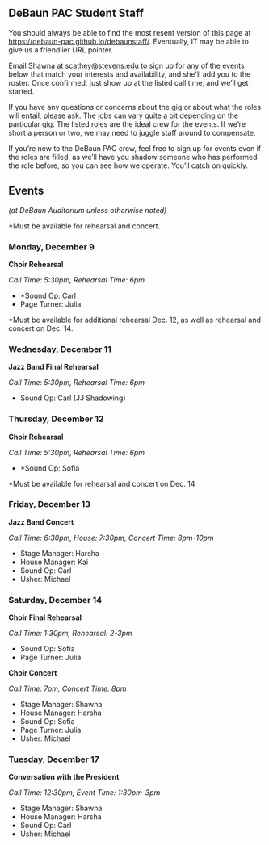 ## DeBaun PAC Student Staff

You should always be able to find the most resent version of this page at <https://debaun-pac.github.io/debaunstaff/>. Eventually, IT may be able to give us a friendlier URL pointer.

Email Shawna at <scathey@stevens.edu>  to sign up for any of the events below that match your interests and availability, and she'll add you to the roster. Once confirmed, just show up at the listed call time, and we’ll get started.

If you have any questions or concerns about the gig or about what the roles will entail, please ask. The jobs can vary quite a bit depending on the particular gig. The listed roles are the ideal crew for the events. If we’re short a person or two, we may need to juggle staff around to compensate.

If you’re new to the DeBaun PAC crew, feel free to sign up for events even if the roles are filled, as we’ll have you shadow someone who has performed the role before, so you can see how we operate. You’ll catch on quickly.


## Events
*(at DeBaun Auditorium unless otherwise noted)*


*Must be available for rehearsal and concert.

### Monday, December 9
**Choir Rehearsal**

_Call Time: 5:30pm, Rehearsal Time: 6pm_

- *Sound Op: Carl
- Page Turner: Julia

*Must be available for additional rehearsal Dec. 12, as well as rehearsal and concert on Dec. 14.

### Wednesday, December 11
**Jazz Band Final Rehearsal**

_Call Time: 5:30pm, Rehearsal Time: 6pm_

- Sound Op: Carl (JJ Shadowing)

### Thursday, December 12
**Choir Rehearsal**

_Call Time: 5:30pm, Rehearsal Time: 6pm_

- *Sound Op: Sofia

*Must be available for rehearsal and concert on Dec. 14

### Friday, December 13
**Jazz Band Concert**

_Call Time: 6:30pm, House: 7:30pm, Concert Time: 8pm-10pm_

- Stage Manager: Harsha
- House Manager: Kai
- Sound Op: Carl
- Usher: Michael

### Saturday, December 14
**Choir Final Rehearsal**

_Call Time: 1:30pm, Rehearsal: 2-3pm_

- Sound Op: Sofia
- Page Turner: Julia


**Choir Concert**

_Call Time: 7pm, Concert Time: 8pm_

- Stage Manager: Shawna
- House Manager: Harsha
- Sound Op: Sofia
- Page Turner: Julia
- Usher: Michael

### Tuesday, December 17
**Conversation with the President**

_Call Time: 12:30pm, Event Time: 1:30pm-3pm_

- Stage Manager: Shawna
- House Manager: Harsha
- Sound Op: Carl
- Usher: Michael





